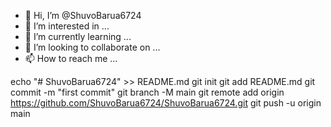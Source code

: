 - 👋 Hi, I’m @ShuvoBarua6724
- 👀 I’m interested in ...
- 🌱 I’m currently learning ...
- 💞️ I’m looking to collaborate on ...
- 📫 How to reach me ...

<!---
ShuvoBarua6724/ShuvoBarua6724 is a ✨ special ✨ repository because its `README.md` (this file) appears on your GitHub profile.
You can click the Preview link to take a look at your changes.
--->
echo "# ShuvoBarua6724" >> README.md
git init
git add README.md
git commit -m "first commit"
git branch -M main
git remote add origin https://github.com/ShuvoBarua6724/ShuvoBarua6724.git
git push -u origin main
